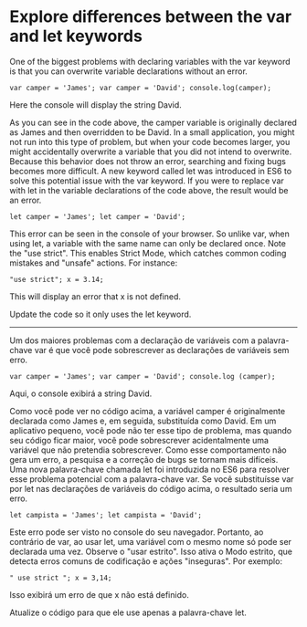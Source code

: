# Explore differences between the var and let keywords

One of the biggest problems with declaring variables with the var keyword is that you can overwrite variable declarations without an error.

`var camper = 'James';
var camper = 'David';
console.log(camper);`

Here the console will display the string David.

As you can see in the code above, the camper variable is originally declared as James and then overridden to be David. In a small application, you might not run into this type of problem, but when your code becomes larger, you might accidentally overwrite a variable that you did not intend to overwrite. Because this behavior does not throw an error, searching and fixing bugs becomes more difficult.
A new keyword called let was introduced in ES6 to solve this potential issue with the var keyword. If you were to replace var with let in the variable declarations of the code above, the result would be an error.

`let camper = 'James';
let camper = 'David';`

This error can be seen in the console of your browser. So unlike var, when using let, a variable with the same name can only be declared once. Note the "use strict". This enables Strict Mode, which catches common coding mistakes and "unsafe" actions. For instance:

`"use strict";
x = 3.14;`

This will display an error that x is not defined.

Update the code so it only uses the let keyword.

---

Um dos maiores problemas com a declaração de variáveis ​​com a palavra-chave var é que você pode sobrescrever as declarações de variáveis ​​sem erro.

`var camper = 'James';
var camper = 'David';
console.log (camper); `

Aqui, o console exibirá a string David.

Como você pode ver no código acima, a variável camper é originalmente declarada como James e, em seguida, substituída como David. Em um aplicativo pequeno, você pode não ter esse tipo de problema, mas quando seu código ficar maior, você pode sobrescrever acidentalmente uma variável que não pretendia sobrescrever. Como esse comportamento não gera um erro, a pesquisa e a correção de bugs se tornam mais difíceis.
Uma nova palavra-chave chamada let foi introduzida no ES6 para resolver esse problema potencial com a palavra-chave var. Se você substituísse var por let nas declarações de variáveis ​​do código acima, o resultado seria um erro.

`let campista = 'James';
let campista = 'David'; `

Este erro pode ser visto no console do seu navegador. Portanto, ao contrário de var, ao usar let, uma variável com o mesmo nome só pode ser declarada uma vez. Observe o "usar estrito". Isso ativa o Modo estrito, que detecta erros comuns de codificação e ações "inseguras". Por exemplo:

`" use strict ";
x = 3,14; `

Isso exibirá um erro de que x não está definido.

Atualize o código para que ele use apenas a palavra-chave let.